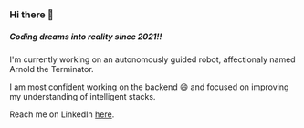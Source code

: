 ### Hi there 👋

##### Coding dreams into reality since 2021!!

I'm currently working on an autonomously guided robot, affectionaly named Arnold the Terminator.

I am most confident working on the backend 😄 and focused on improving my understanding of intelligent stacks.

Reach me on LinkedIn [here](linkedin.com/in/maxwell-edwards20/).


